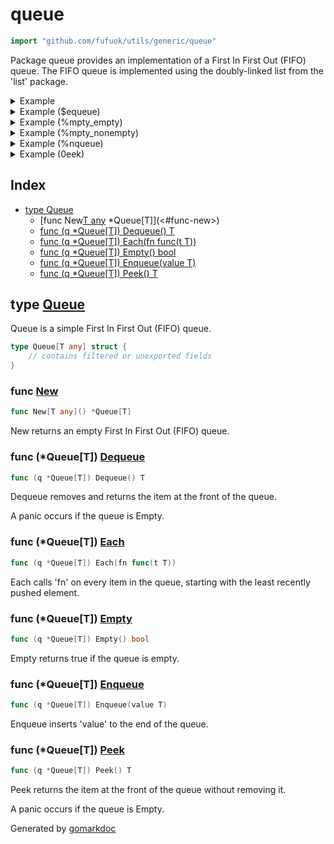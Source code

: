 <!-- Code generated by gomarkdoc. DO NOT EDIT -->

# queue

```go
import "github.com/fufuok/utils/generic/queue"
```

Package queue provides an implementation of a First In First Out \(FIFO\) queue\. The FIFO queue is implemented using the doubly\-linked list from the 'list' package\.

<details><summary>Example</summary>
<p>

```go
{
	q := New[int]()
	q.Enqueue(1)
	q.Enqueue(2)

	q.Each(func(i int) {
		fmt.Println(i)
	})

}
```

#### Output

```
1
2
```

</p>
</details>

<details><summary>Example ($equeue)</summary>
<p>

```go
{
	q := New[int]()
	q.Enqueue(1)

	fmt.Println(q.Dequeue())

}
```

#### Output

```
1
```

</p>
</details>

<details><summary>Example (%mpty_empty)</summary>
<p>

```go
{
	q := New[int]()

	fmt.Println(q.Empty())

}
```

#### Output

```
true
```

</p>
</details>

<details><summary>Example (%mpty_nonempty)</summary>
<p>

```go
{
	q := New[int]()
	q.Enqueue(1)

	fmt.Println(q.Empty())

}
```

#### Output

```
false
```

</p>
</details>

<details><summary>Example (%nqueue)</summary>
<p>

```go
{
	q := New[int]()
	q.Enqueue(1)
}
```

</p>
</details>

<details><summary>Example (0eek)</summary>
<p>

```go
{
	q := New[int]()
	q.Enqueue(1)

	fmt.Println(q.Peek())

}
```

#### Output

```
1
```

</p>
</details>

## Index

- [type Queue](<#type-queue>)
  - [func New[T any]() *Queue[T]](<#func-new>)
  - [func (q *Queue[T]) Dequeue() T](<#func-queuet-dequeue>)
  - [func (q *Queue[T]) Each(fn func(t T))](<#func-queuet-each>)
  - [func (q *Queue[T]) Empty() bool](<#func-queuet-empty>)
  - [func (q *Queue[T]) Enqueue(value T)](<#func-queuet-enqueue>)
  - [func (q *Queue[T]) Peek() T](<#func-queuet-peek>)


## type [Queue](<https://gitee.com/fufuok/utils/blob/master/generic/queue/queue.go#L11-L13>)

Queue is a simple First In First Out \(FIFO\) queue\.

```go
type Queue[T any] struct {
    // contains filtered or unexported fields
}
```

### func [New](<https://gitee.com/fufuok/utils/blob/master/generic/queue/queue.go#L16>)

```go
func New[T any]() *Queue[T]
```

New returns an empty First In First Out \(FIFO\) queue\.

### func \(\*Queue\[T\]\) [Dequeue](<https://gitee.com/fufuok/utils/blob/master/generic/queue/queue.go#L30>)

```go
func (q *Queue[T]) Dequeue() T
```

Dequeue removes and returns the item at the front of the queue\.

A panic occurs if the queue is Empty\.

### func \(\*Queue\[T\]\) [Each](<https://gitee.com/fufuok/utils/blob/master/generic/queue/queue.go#L51>)

```go
func (q *Queue[T]) Each(fn func(t T))
```

Each calls 'fn' on every item in the queue\, starting with the least recently pushed element\.

### func \(\*Queue\[T\]\) [Empty](<https://gitee.com/fufuok/utils/blob/master/generic/queue/queue.go#L45>)

```go
func (q *Queue[T]) Empty() bool
```

Empty returns true if the queue is empty\.

### func \(\*Queue\[T\]\) [Enqueue](<https://gitee.com/fufuok/utils/blob/master/generic/queue/queue.go#L23>)

```go
func (q *Queue[T]) Enqueue(value T)
```

Enqueue inserts 'value' to the end of the queue\.

### func \(\*Queue\[T\]\) [Peek](<https://gitee.com/fufuok/utils/blob/master/generic/queue/queue.go#L40>)

```go
func (q *Queue[T]) Peek() T
```

Peek returns the item at the front of the queue without removing it\.

A panic occurs if the queue is Empty\.



Generated by [gomarkdoc](<https://github.com/princjef/gomarkdoc>)
